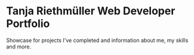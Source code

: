 # Tanja Riethmüller Web Developer Portfolio

Showcase for projects I've completed and information about me, my skills and more.